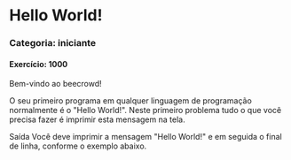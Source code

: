 <h1>    Hello World! </h1>
<h3>    Categoria: iniciante  </h3>
<h4>    Exercício: 1000 </h4>
<p>
    Bem-vindo ao beecrowd!

O seu primeiro programa em qualquer linguagem de programação normalmente é o "Hello World!". Neste primeiro problema tudo o que você precisa fazer é imprimir esta mensagem na tela.

Saída
Você deve imprimir a mensagem "Hello World!" e em seguida o final de linha, conforme o exemplo abaixo.
</p>